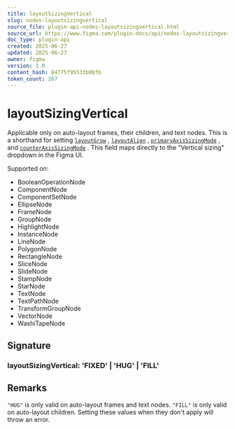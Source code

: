 ```yaml
---
title: layoutSizingVertical
slug: nodes-layoutsizingvertical
source_file: plugin-api-nodes-layoutsizingvertical.html
source_url: https://www.figma.com/plugin-docs/api/nodes-layoutsizingvertical/
doc_type: plugin-api
created: 2025-06-27
updated: 2025-06-27
owner: figma
version: 1.0
content_hash: 84775f95533b0bfb
token_count: 267
---
```

# layoutSizingVertical

Applicable only on auto-layout frames, their children, and text nodes. This is a shorthand for setting [`layoutGrow`](/plugin-docs/api/properties/nodes-layoutgrow/)
, [`layoutAlign`](/plugin-docs/api/properties/nodes-layoutalign/)
, [`primaryAxisSizingMode`](/plugin-docs/api/properties/nodes-primaryaxissizingmode/)
, and [`counterAxisSizingMode`](/plugin-docs/api/properties/nodes-counteraxissizingmode/)
. This field maps directly to the "Vertical sizing" dropdown in the Figma UI.

 Supported on:

- BooleanOperationNode
- ComponentNode
- ComponentSetNode
- EllipseNode
- FrameNode
- GroupNode
- HighlightNode
- InstanceNode
- LineNode
- PolygonNode
- RectangleNode
- SliceNode
- SlideNode
- StampNode
- StarNode
- TextNode
- TextPathNode
- TransformGroupNode
- VectorNode
- WashiTapeNode

## Signature

### layoutSizingVertical: 'FIXED' | 'HUG' | 'FILL'

## Remarks

`"HUG"` is only valid on auto-layout frames and text nodes. `"FILL"` is only valid on auto-layout children. Setting these values when they don't apply will throw an error.